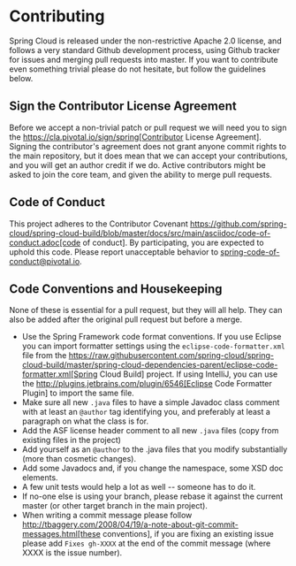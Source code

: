 
# Contributing

Spring Cloud is released under the non-restrictive Apache 2.0 license,
and follows a very standard Github development process, using Github
tracker for issues and merging pull requests into master. If you want
to contribute even something trivial please do not hesitate, but
follow the guidelines below.

## Sign the Contributor License Agreement
Before we accept a non-trivial patch or pull request we will need you to sign the
https://cla.pivotal.io/sign/spring[Contributor License Agreement].
Signing the contributor's agreement does not grant anyone commit rights to the main
repository, but it does mean that we can accept your contributions, and you will get an
author credit if we do.  Active contributors might be asked to join the core team, and
given the ability to merge pull requests.

## Code of Conduct
This project adheres to the Contributor Covenant https://github.com/spring-cloud/spring-cloud-build/blob/master/docs/src/main/asciidoc/code-of-conduct.adoc[code of
conduct]. By participating, you  are expected to uphold this code. Please report
unacceptable behavior to spring-code-of-conduct@pivotal.io.

## Code Conventions and Housekeeping
None of these is essential for a pull request, but they will all help.  They can also be
added after the original pull request but before a merge.

* Use the Spring Framework code format conventions. If you use Eclipse
  you can import formatter settings using the
  `eclipse-code-formatter.xml` file from the
  https://raw.githubusercontent.com/spring-cloud/spring-cloud-build/master/spring-cloud-dependencies-parent/eclipse-code-formatter.xml[Spring
  Cloud Build] project. If using IntelliJ, you can use the
  http://plugins.jetbrains.com/plugin/6546[Eclipse Code Formatter
  Plugin] to import the same file.
* Make sure all new `.java` files to have a simple Javadoc class comment with at least an
  `@author` tag identifying you, and preferably at least a paragraph on what the class is
  for.
* Add the ASF license header comment to all new `.java` files (copy from existing files
  in the project)
* Add yourself as an `@author` to the .java files that you modify substantially (more
  than cosmetic changes).
* Add some Javadocs and, if you change the namespace, some XSD doc elements.
* A few unit tests would help a lot as well -- someone has to do it.
* If no-one else is using your branch, please rebase it against the current master (or
  other target branch in the main project).
* When writing a commit message please follow http://tbaggery.com/2008/04/19/a-note-about-git-commit-messages.html[these conventions],
  if you are fixing an existing issue please add `Fixes gh-XXXX` at the end of the commit
  message (where XXXX is the issue number).